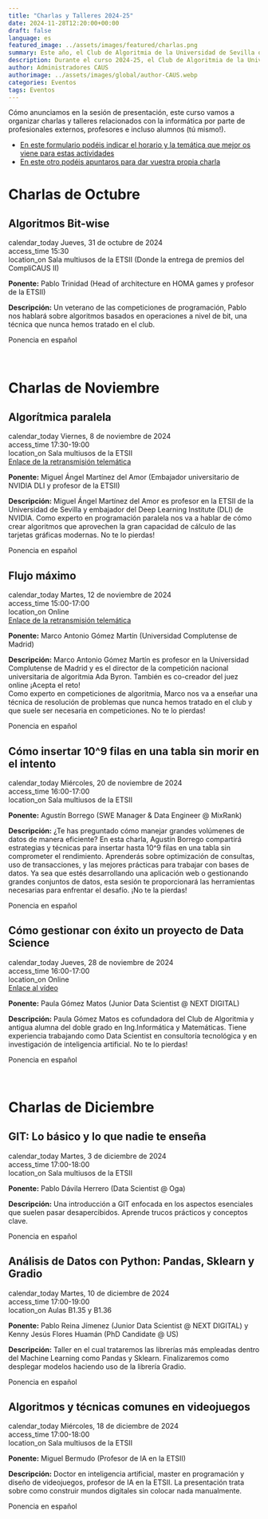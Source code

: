```yaml
---
title: "Charlas y Talleres 2024-25"
date: 2024-11-28T12:20:00+00:00
draft: false
language: es
featured_image: ../assets/images/featured/charlas.png
summary: Este año, el Club de Algoritmia de la Universidad de Sevilla ofrecerá charlas y talleres sobre informática, dirigidos tanto por profesionales como por estudiantes.
description: Durante el curso 2024-25, el Club de Algoritmia de la Universidad de Sevilla organizará una serie de charlas y talleres prácticos en temas de informática, dirigidos por expertos de la industria, profesores y estudiantes de la propia universidad. Estas actividades ofrecen una excelente oportunidad para profundizar en diversos temas y habilidades en programación y algoritmia, además de promover el intercambio de conocimientos entre la comunidad académica. ¡Anímate a participar y contribuir con tus propias ideas!
author: Administradores CAUS
authorimage: ../assets/images/global/author-CAUS.webp
categories: Eventos
tags: Eventos
---
```


Cómo anunciamos en la sesión de presentación, este curso vamos a organizar charlas y talleres relacionados con la informática por parte de profesionales externos, profesores e incluso alumnos (tú mismo!).

- [En este formulario podéis indicar el horario y la temática que mejor os viene para estas actividades](https://forms.gle/aMjuhZWht8kFMocd9)
- [En este otro podéis apuntaros para dar vuestra propia charla](https://forms.gle/yY9WpbA6Lof41ufa7)

<link href="https://fonts.googleapis.com/icon?family=Material+Icons" rel="stylesheet">

# Charlas de Octubre

<div class="space-y-6 dark:bg-gray-900 dark:text-gray-100">
  <div class="border border-gray-200 rounded-lg p-4 md:p-6 bg-white shadow-sm dark:bg-gray-800 dark:border-gray-700">
    <h2 class="text-lg font-semibold text-gray-800 dark:text-white">Algoritmos Bit-wise</h2>
    <div class="mt-4 text-gray-600 dark:text-gray-300 space-y-2">
      <div class="flex items-center space-x-2">
        <span class="material-icons dark:text-gray-100">calendar_today</span>
        <span class="text-sm md:text-base"> Jueves, 31 de octubre de 2024</span>
      </div>
      <div class="flex items-center space-x-2">
        <span class="material-icons dark:text-gray-100">access_time</span>
        <span class="text-sm md:text-base"> 15:30</span>
      </div>
      <div class="flex items-center space-x-2">
        <span class="material-icons dark:text-gray-100">location_on</span>
        <span class="text-sm md:text-base"> Sala multiusos de la ETSII (Donde la entrega de premios del CompliCAUS II)</span>
      </div>
      <p class="mt-4 text-sm md:text-base text-gray-500 dark:text-gray-400"><strong>Ponente:</strong> Pablo Trinidad (Head of architecture en HOMA games y profesor de la ETSII)</p>
      <p class="text-sm md:text-base text-gray-500 dark:text-gray-400"><strong>Descripción:</strong> Un veterano de las competiciones de programación, Pablo nos hablará sobre algoritmos basados en operaciones a nivel de bit, una técnica que nunca hemos tratado en el club.</p>
      <p class="text-sm md:text-base text-gray-500 dark:text-gray-400">Ponencia en español</p>
    </div>
  </div>
</div>
<br>

# Charlas de Noviembre

<div class="space-y-6 dark:bg-gray-900 dark:text-gray-100">
  <div class="border border-gray-200 rounded-lg p-4 md:p-6 bg-white shadow-sm dark:bg-gray-800 dark:border-gray-700">
    <h2 class="text-lg font-semibold text-gray-800 dark:text-white">Algorítmica paralela</h2>
    <div class="mt-4 text-gray-600 dark:text-gray-300 space-y-2">
      <div class="flex items-center space-x-2">
        <span class="material-icons dark:text-gray-100">calendar_today</span>
        <span class="text-sm md:text-base"> Viernes, 8 de noviembre de 2024</span>
      </div>
      <div class="flex items-center space-x-2">
        <span class="material-icons dark:text-gray-100">access_time</span>
        <span class="text-sm md:text-base"> 17:30-19:00</span>
      </div>
      <div class="flex items-center space-x-2">
        <span class="material-icons dark:text-gray-100">location_on</span>
        <span class="text-sm md:text-base"> Sala multiusos de la ETSII</span>
      </div>
      <div>
        <a href="https://meet.google.com/iyx-pwqn-vcc" class="text-blue-500 dark:text-blue-400 hover:underline">Enlace de la retransmisión telemática</a>
      </div>
      <p class="mt-4 text-sm md:text-base text-gray-500 dark:text-gray-400"><strong>Ponente:</strong> Miguel Ángel Martínez del Amor (Embajador universitario de NVIDIA DLI y profesor de la ETSII)</p>
      <p class="text-sm md:text-base text-gray-500 dark:text-gray-400"><strong>Descripción:</strong> Miguel Ángel Martínez del Amor es profesor en la ETSII de la Universidad de Sevilla y embajador del Deep Learning Institute (DLI) de NVIDIA. Como experto en programación paralela nos va a hablar de cómo crear algoritmos que aprovechen la gran capacidad de cálculo de las tarjetas gráficas modernas. No te lo pierdas!</p>
      <p class="text-sm md:text-base text-gray-500 dark:text-gray-400">Ponencia en español</p>
    </div>
  </div>

  <div class="border border-gray-200 rounded-lg p-4 md:p-6 bg-white shadow-sm dark:bg-gray-800 dark:border-gray-700">
    <h2 class="text-lg font-semibold text-gray-800 dark:text-white">Flujo máximo</h2>
    <div class="mt-4 text-gray-600 dark:text-gray-300 space-y-2">
      <div class="flex items-center space-x-2">
        <span class="material-icons dark:text-gray-100">calendar_today</span>
        <span class="text-sm md:text-base"> Martes, 12 de noviembre de 2024</span>
      </div>
      <div class="flex items-center space-x-2">
        <span class="material-icons dark:text-gray-100">access_time</span>
        <span class="text-sm md:text-base"> 15:00-17:00</span>
      </div>
      <div class="flex items-center space-x-2">
        <span class="material-icons dark:text-gray-100">location_on</span>
        <span class="text-sm md:text-base"> Online</span>
      </div>
      <div>
        <a href="https://meet.google.com/ttw-nriv-ftd" class="text-blue-500 dark:text-blue-400 hover:underline">Enlace de la retransmisión telemática</a>
      </div>
      <p class="mt-4 text-sm md:text-base text-gray-500 dark:text-gray-400"><strong>Ponente:</strong> Marco Antonio Gómez Martín (Universidad Complutense de Madrid)</p>
      <p class="text-sm md:text-base text-gray-500 dark:text-gray-400"><strong>Descripción:</strong> Marco Antonio Gómez Martín es profesor en la Universidad Complutense de Madrid y es el director de la competición nacional universitaria de algoritmia Ada Byron. También es co-creador del juez online ¡Acepta el reto!<br>
        Como experto en competiciones de algoritmia, Marco nos va a enseñar una técnica de resolución de problemas que nunca hemos tratado en el club y que suele ser necesaria en competiciones. No te lo pierdas!
      </p>
      <p class="text-sm md:text-base text-gray-500 dark:text-gray-400">Ponencia en español</p>
    </div>
  </div>

  <div class="border border-gray-200 rounded-lg p-4 md:p-6 bg-white shadow-sm dark:bg-gray-800 dark:border-gray-700">
    <h2 class="text-lg font-semibold text-gray-800 dark:text-white">Cómo insertar 10^9 filas en una tabla sin morir en el intento</h2>
    <div class="mt-4 text-gray-600 dark:text-gray-300 space-y-2">
      <div class="flex items-center space-x-2">
        <span class="material-icons dark:text-gray-100">calendar_today</span>
        <span class="text-sm md:text-base"> Miércoles, 20 de noviembre de 2024</span>
      </div>
      <div class="flex items-center space-x-2">
        <span class="material-icons dark:text-gray-100">access_time</span>
        <span class="text-sm md:text-base"> 16:00-17:00</span>
      </div>
      <div class="flex items-center space-x-2">
        <span class="material-icons dark:text-gray-100">location_on</span>
        <span class="text-sm md:text-base"> Sala multiusos de la ETSII</span>
      </div>
      <!-- <div>
        <a href="#" class="text-blue-500 dark:text-blue-400 hover:underline">Enlace de la retransmisión telemática</a>
      </div> -->
      <p class="mt-4 text-sm md:text-base text-gray-500 dark:text-gray-400"><strong>Ponente:</strong> Agustín Borrego (SWE Manager & Data Engineer @ MixRank)</p>
      <p class="text-sm md:text-base text-gray-500 dark:text-gray-400"><strong>Descripción:</strong> ¿Te has preguntado cómo manejar grandes volúmenes de datos de manera eficiente? En esta charla, Agustín Borrego compartirá estrategias y técnicas para insertar hasta 10^9 filas en una tabla sin comprometer el rendimiento. Aprenderás sobre optimización de consultas, uso de transacciones, y las mejores prácticas para trabajar con bases de datos. Ya sea que estés desarrollando una aplicación web o gestionando grandes conjuntos de datos, esta sesión te proporcionará las herramientas necesarias para enfrentar el desafío. ¡No te la pierdas!</p>
      <p class="text-sm md:text-base text-gray-500 dark:text-gray-400">Ponencia en español</p>
    </div>
  </div>

  <div class="border border-gray-200 rounded-lg p-4 md:p-6 bg-white shadow-sm dark:bg-gray-800 dark:border-gray-700">
    <h2 class="text-lg font-semibold text-gray-800 dark:text-white">Cómo gestionar con éxito un proyecto de Data Science</h2>
    <div class="mt-4 text-gray-600 dark:text-gray-300 space-y-2">
      <div class="flex items-center space-x-2">
        <span class="material-icons dark:text-gray-100">calendar_today</span>
        <span class="text-sm md:text-base"> Jueves, 28 de noviembre de 2024</span>
      </div>
      <div class="flex items-center space-x-2">
        <span class="material-icons dark:text-gray-100">access_time</span>
        <span class="text-sm md:text-base"> 16:00-17:00</span>
      </div>
      <div class="flex items-center space-x-2">
        <span class="material-icons dark:text-gray-100">location_on</span>
        <span class="text-sm md:text-base"> Online</span>
      </div>
      <div>
        <a href="https://www.youtube.com/watch?v=tjhSWDpK2xM" class="text-blue-500 dark:text-blue-400 hover:underline">Enlace al vídeo</a>
      </div>
      <p class="mt-4 text-sm md:text-base text-gray-500 dark:text-gray-400"><strong>Ponente:</strong> Paula Gómez Matos (Junior Data Scientist @ NEXT DIGITAL)</p>
      <p class="text-sm md:text-base text-gray-500 dark:text-gray-400"><strong>Descripción:</strong> Paula Gómez Matos es cofundadora del Club de Algoritmia y antigua alumna del doble grado en Ing.Informática y Matemáticas. Tiene experiencia trabajando como Data Scientist en consultoría tecnológica y en investigación de inteligencia artificial. No te lo pierdas!</p>
      <p class="text-sm md:text-base text-gray-500 dark:text-gray-400">Ponencia en español</p>
    </div>
  </div>
</div>
<br>

# Charlas de Diciembre


<div class="space-y-6 dark:bg-gray-900 dark:text-gray-100">
  <div class="border border-gray-200 rounded-lg p-4 md:p-6 bg-white shadow-sm dark:bg-gray-800 dark:border-gray-700">
    <h2 class="text-lg font-semibold text-gray-800 dark:text-white">GIT: Lo básico y lo que nadie te enseña</h2>
    <div class="mt-4 text-gray-600 dark:text-gray-300 space-y-2">
      <div class="flex items-center space-x-2">
        <span class="material-icons dark:text-gray-100">calendar_today</span>
        <span class="text-sm md:text-base"> Martes, 3 de diciembre de 2024</span>
      </div>
      <div class="flex items-center space-x-2">
        <span class="material-icons dark:text-gray-100">access_time</span>
        <span class="text-sm md:text-base"> 17:00-18:00</span>
      </div>
      <div class="flex items-center space-x-2">
        <span class="material-icons dark:text-gray-100">location_on</span>
        <span class="text-sm md:text-base"> Sala multiusos de la ETSII</span>
      </div>
      <p class="mt-4 text-sm md:text-base text-gray-500 dark:text-gray-400"><strong>Ponente:</strong> Pablo Dávila Herrero (Data Scientist @ Oga)</p>
      <p class="text-sm md:text-base text-gray-500 dark:text-gray-400"><strong>Descripción:</strong> Una introducción a GIT enfocada en los aspectos esenciales que suelen pasar desapercibidos. Aprende trucos prácticos y conceptos clave.</p>
      <p class="text-sm md:text-base text-gray-500 dark:text-gray-400">Ponencia en español</p>
    </div>
  </div>

  <div class="border border-gray-200 rounded-lg p-4 md:p-6 bg-white shadow-sm dark:bg-gray-800 dark:border-gray-700">
    <h2 class="text-lg font-semibold text-gray-800 dark:text-white">Análisis de Datos con Python:  Pandas, Sklearn y Gradio</h2>
    <div class="mt-4 text-gray-600 dark:text-gray-300 space-y-2">
      <div class="flex items-center space-x-2">
        <span class="material-icons dark:text-gray-100">calendar_today</span>
        <span class="text-sm md:text-base"> Martes, 10 de diciembre de 2024</span>
      </div>
      <div class="flex items-center space-x-2">
        <span class="material-icons dark:text-gray-100">access_time</span>
        <span class="text-sm md:text-base"> 17:00-19:00</span>
      </div>
      <div class="flex items-center space-x-2">
        <span class="material-icons dark:text-gray-100">location_on</span>
        <span class="text-sm md:text-base"> Aulas B1.35 y B1.36</span>
      </div>
      <p class="mt-4 text-sm md:text-base text-gray-500 dark:text-gray-400"><strong>Ponente:</strong> Pablo Reina Jímenez (Junior Data Scientist @ NEXT DIGITAL) y Kenny Jesús Flores Huamán (PhD Candidate @ US)</p>
      <p class="text-sm md:text-base text-gray-500 dark:text-gray-400"><strong>Descripción:</strong> Taller en el cual trataremos las librerías más empleadas dentro del Machine Learning como Pandas y Sklearn. Finalizaremos como desplegar modelos haciendo uso de la librería Gradio.</p>
      <p class="text-sm md:text-base text-gray-500 dark:text-gray-400">Ponencia en español</p>
    </div>
  </div>

  <div class="border border-gray-200 rounded-lg p-4 md:p-6 bg-white shadow-sm dark:bg-gray-800 dark:border-gray-700">
    <h2 class="text-lg font-semibold text-gray-800 dark:text-white">Algoritmos y técnicas comunes en videojuegos</h2>
    <div class="mt-4 text-gray-600 dark:text-gray-300 space-y-2">
      <div class="flex items-center space-x-2">
        <span class="material-icons dark:text-gray-100">calendar_today</span>
        <span class="text-sm md:text-base"> Miércoles, 18 de diciembre de 2024</span>
      </div>
      <div class="flex items-center space-x-2">
        <span class="material-icons dark:text-gray-100">access_time</span>
        <span class="text-sm md:text-base"> 17:00-18:00 </span>
      </div>
      <div class="flex items-center space-x-2">
        <span class="material-icons dark:text-gray-100">location_on</span>
        <span class="text-sm md:text-base"> Sala multiusos de la ETSII</span>
      </div>
      <p class="mt-4 text-sm md:text-base text-gray-500 dark:text-gray-400"><strong>Ponente:</strong> Miguel Bermudo (Profesor de IA en la ETSII)</p>
      <p class="text-sm md:text-base text-gray-500 dark:text-gray-400"><strong>Descripción:</strong> Doctor en inteligencia artificial, master en programación y diseño de videojuegos, profesor de IA en la ETSII. La presentación trata sobre como construir mundos digitales sin colocar nada manualmente.</p>
      <p class="text-sm md:text-base text-gray-500 dark:text-gray-400">Ponencia en español</p>
    </div>
  </div>
</div>

